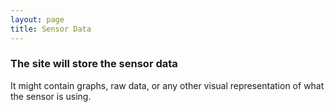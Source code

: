 ```yaml
---
layout: page
title: Sensor Data
---
```

### The site will store the sensor data
It might contain graphs, raw data, or any other visual representation of what the sensor is using.

